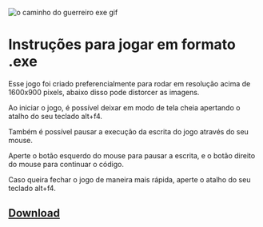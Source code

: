 
![o caminho do guerreiro  exe gif](https://github.com/jogosdesergioerafael/O_Caminho_do_Guerreiro_beta1.1_versao_executavel/assets/150600124/2282f713-d0d7-49fc-be42-9d6ea3a52d22)

# Instruções para jogar em formato .exe

Esse jogo foi criado preferencialmente para rodar em resolução acima de 1600x900 pixels, abaixo disso pode distorcer as imagens.

Ao iniciar o jogo, é possível deixar em modo de tela cheia apertando o atalho do seu teclado alt+f4.

Também é possível pausar a execução da escrita do jogo através do seu mouse.

Aperte o botão esquerdo do mouse para pausar a escrita, e o botão direito do mouse para continuar o código.

Caso queira fechar o jogo de maneira mais rápida, aperte o atalho do seu teclado alt+f4.

## [Download](https://github.com/jogosdesergioerafael/O_Caminho_do_Guerreiro_beta1.1_versao_executavel/archive/refs/heads/main.zip)

